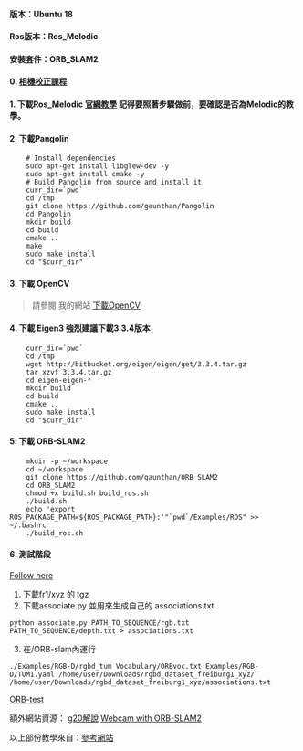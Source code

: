 #### 版本：Ubuntu 18
#### Ros版本：Ros_Melodic
#### 安裝套件：ORB_SLAM2  

#### 0. [相機校正課程](https://blog.csdn.net/heroacool/article/details/51023921)


#### 1. 下載Ros_Melodic  [官網教學](http://wiki.ros.org/Installation/Ubuntu) 記得要照著步驟做前，要確認是否為Melodic的教學。

#### 2. 下載Pangolin
```
    # Install dependencies
    sudo apt-get install libglew-dev -y
    sudo apt-get install cmake -y
    # Build Pangolin from source and install it
    curr_dir=`pwd`
    cd /tmp
    git clone https://github.com/gaunthan/Pangolin
    cd Pangolin
    mkdir build
    cd build
    cmake ..
    make
    sudo make install
    cd "$curr_dir"
```
#### 3. 下載 OpenCV 
> 請參閱 我的網站 [下載OpenCV](https://github.com/TKTim/NVidia-2080Ti-Cuda10.2-Cudnn8.0-Yolo-GPU-#%E4%B8%8B%E8%BC%89Opencv)

#### 4. 下載 Eigen3 強烈建議下載3.3.4版本
```
    curr_dir=`pwd`
    cd /tmp
    wget http://bitbucket.org/eigen/eigen/get/3.3.4.tar.gz
    tar xzvf 3.3.4.tar.gz
    cd eigen-eigen-*
    mkdir build
    cd build
    cmake ..
    sudo make install
    cd "$curr_dir"
```
#### 5. 下載 ORB-SLAM2
```
    mkdir -p ~/workspace
    cd ~/workspace
    git clone https://github.com/gaunthan/ORB_SLAM2
    cd ORB_SLAM2
    chmod +x build.sh build_ros.sh
    ./build.sh
    echo 'export ROS_PACKAGE_PATH=${ROS_PACKAGE_PATH}:'"`pwd`/Examples/ROS" >> ~/.bashrc
    ./build_ros.sh
```

#### 6. 測試階段

[Follow here](https://github.com/raulmur/ORB_SLAM2#6-rgb-d-example)
1. 下載fr1/xyz 的 tgz
2. 下載associate.py 並用來生成自己的 associations.txt 
```
python associate.py PATH_TO_SEQUENCE/rgb.txt PATH_TO_SEQUENCE/depth.txt > associations.txt
```
3. 在/ORB-slam內運行 
```
./Examples/RGB-D/rgbd_tum Vocabulary/ORBvoc.txt Examples/RGB-D/TUM1.yaml /home/user/Downloads/rgbd_dataset_freiburg1_xyz/ /home/user/Downloads/rgbd_dataset_freiburg1_xyz/associations.txt
```

[ORB-test](https://www.youtube.com/watch?v=-EJFDlO215o)

額外網站資源：
[g20解說](https://www.cnblogs.com/gaoxiang12/p/5304272.html)
[Webcam with ORB-SLAM2](https://zhuanlan.zhihu.com/p/29629824)

以上部份教學來自：[參考網站](http://blog.leanote.com/post/gaunthan/Ubuntu-18.04-%E5%AE%89%E8%A3%85ROS-Melodic%EF%BC%8CORB-SLAM2)


